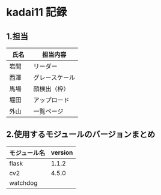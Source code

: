 # kadai11 記録

## 1.担当

| 氏名           | 担当内容    | 
| -------------- | ----------- | 
| 岩間　     | リーダー      |
| 西澤　     | グレースケール      |
| 馬場     | 顔検出（枠）      |
| 堀田     | アップロード      |
| 外山     | 一覧ページ      |

## 2.使用するモジュールのバージョンまとめ

| モジュール名           | version    | 
| -------------- | ----------- | 
| flask　     |  1.1.2  |
| cv2　     |   4.5.0  |
| watchdog     |  |